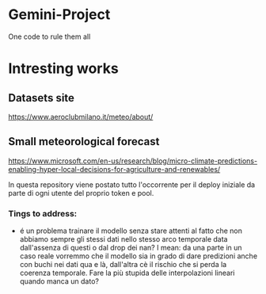 # Gemini-Project
One code to rule them all


# Intresting works
## Datasets site
https://www.aeroclubmilano.it/meteo/about/

## Small meteorological forecast
https://www.microsoft.com/en-us/research/blog/micro-climate-predictions-enabling-hyper-local-decisions-for-agriculture-and-renewables/


In questa repository viene postato tutto l'occorrente per il deploy iniziale da parte di ogni utente del proprio token e pool.

### Tings to address:

- é un problema trainare il modello senza stare attenti al fatto che non abbiamo sempre gli stessi dati nello stesso arco temporale data dall'assenza di questi o dal drop dei nan? I mean: da una parte in un caso reale vorremmo che il modello sia in grado di dare predizioni anche con buchi nei dati qua e là, dall'altra cè il rischio che si perda la coerenza temporale. Fare la più stupida delle interpolazioni lineari quando manca un dato?
